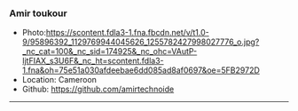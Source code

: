 ### Amir toukour

- Photo:https://scontent.fdla3-1.fna.fbcdn.net/v/t1.0-9/95896392_1129769944045626_1255782427998027776_o.jpg?_nc_cat=100&_nc_sid=174925&_nc_ohc=VAutP-ljtFIAX_s3U6F&_nc_ht=scontent.fdla3-1.fna&oh=75e51a030afdeebae6dd085ad8af0697&oe=5FB2972D
- Location: Cameroon
- Github: https://github.com/amirtechnoide

---
